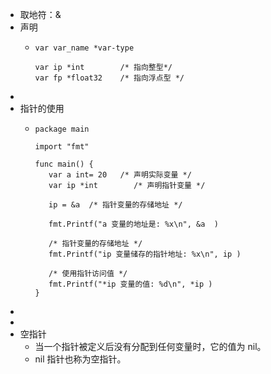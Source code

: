 - 取地符：&
- 声明
	- ```
	  var var_name *var-type
	  
	  var ip *int        /* 指向整型*/
	  var fp *float32    /* 指向浮点型 */
	  ```
-
- 指针的使用
	- ```
	  package main
	  
	  import "fmt"
	  
	  func main() {
	     var a int= 20   /* 声明实际变量 */
	     var ip *int        /* 声明指针变量 */
	  
	     ip = &a  /* 指针变量的存储地址 */
	  
	     fmt.Printf("a 变量的地址是: %x\n", &a  )
	  
	     /* 指针变量的存储地址 */
	     fmt.Printf("ip 变量储存的指针地址: %x\n", ip )
	  
	     /* 使用指针访问值 */
	     fmt.Printf("*ip 变量的值: %d\n", *ip )
	  }
	  ```
-
-
- 空指针
	- 当一个指针被定义后没有分配到任何变量时，它的值为 nil。
	- nil 指针也称为空指针。